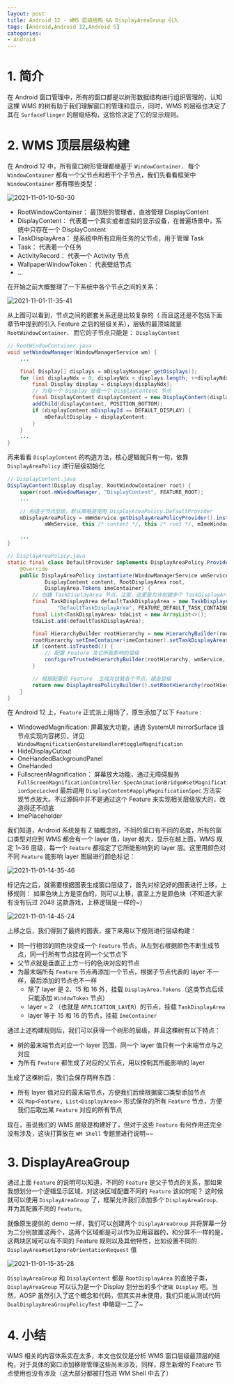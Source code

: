 ```yaml
---
layout: post
title: Android 12 - WMS 层级结构 && DisplayAreaGroup 引入
tags: [Android,Android 12,Android S]
categories: 
- Android
---
```



# 1. 简介

在 Android 窗口管理中，所有的窗口都是以树形数据结构进行组织管理的，认知这棵 WMS 的树有助于我们理解窗口的管理和显示，同时，WMS 的层级也决定了其在 `SurfaceFlinger` 的层级结构，这恰恰决定了它的显示规则。

# 2. WMS 顶层层级构建

在 Android 12 中，所有窗口树形管理都继基于 `WindowContainer，` 每个 `WindowContainer` 都有一个父节点和若干个子节点，我们先看看框架中 `WindowContainer` 都有哪些类型：

![2021-11-01-10-50-30](http://image.hanschen.site/master/2021-11-01-10-50-30.png)

 - RootWindowContainer： 最顶层的管理者，直接管理 DisplayContent
 - DisplayContent： 代表着一个真实或者虚拟的显示设备，在普遍场景中，系统中只存在一个 DisplayContent
 - TaskDisplayArea： 是系统中所有应用任务的父节点，用于管理 Task
 - Task： 代表着一个任务
 - ActivityRecord： 代表一个 Activity 节点
 - WallpaperWindowToken： 代表壁纸节点
 - ...


<!-- more -->

在开始之前大概整理了一下系统中各个节点之间的关系： 

![2021-11-01-11-35-41](http://image.hanschen.site/master/2021-11-01-11-35-41.png)


从上图可以看到，节点之间的嵌套关系还是比较复杂的（ 而且这还是不包括下面章节中提到的引入 Feature 之后的层级关系），层级的最顶端就是 `RootWindowContainer，` 而它的子节点只能是： `DisplayContent`

```java
// RootWindowContainer.java
void setWindowManager(WindowManagerService wm) {
    ...

    final Display[] displays = mDisplayManager.getDisplays();
    for (int displayNdx = 0; displayNdx < displays.length; ++displayNdx) {
        final Display display = displays[displayNdx];
        // 为每一个 Display 挂载一个 DisplayContent 节点
        final DisplayContent displayContent = new DisplayContent(display, this);
        addChild(displayContent, POSITION_BOTTOM);
        if (displayContent.mDisplayId == DEFAULT_DISPLAY) {
            mDefaultDisplay = displayContent;
        }
    }
    ...
}
```

再来看看 `DisplayContent` 的构造方法，核心逻辑就只有一句，依靠 `DisplayAreaPolicy` 进行层级初始化

```java
// DisplayContent.java
DisplayContent(Display display, RootWindowContainer root) {
    super(root.mWindowManager, "DisplayContent", FEATURE_ROOT);
    ...

    // 构造子节点层级，默认策略是使用 DisplayAreaPolicy.DefaultProvider
    mDisplayAreaPolicy = mWmService.getDisplayAreaPolicyProvider().instantiate(
            mWmService, this /* content */, this /* root */, mImeWindowsContainer);

    ...
}
```

```java
// DisplayAreaPolicy.java
static final class DefaultProvider implements DisplayAreaPolicy.Provider {
    @Override
    public DisplayAreaPolicy instantiate(WindowManagerService wmService,
            DisplayContent content, RootDisplayArea root,
            DisplayArea.Tokens imeContainer) {
        // 创建 TaskDisplayArea 节点，注意，这里是允许创建多个 TaskDisplayArea 并添加的
        final TaskDisplayArea defaultTaskDisplayArea = new TaskDisplayArea(content, wmService,
                "DefaultTaskDisplayArea", FEATURE_DEFAULT_TASK_CONTAINER);
        final List<TaskDisplayArea> tdaList = new ArrayList<>();
        tdaList.add(defaultTaskDisplayArea);

        final HierarchyBuilder rootHierarchy = new HierarchyBuilder(root);
        rootHierarchy.setImeContainer(imeContainer).setTaskDisplayAreas(tdaList);
        if (content.isTrusted()) {
            // 配置 Feature 及它所能影响的层级
            configureTrustedHierarchyBuilder(rootHierarchy, wmService, content);
        }

        // 根据配置的 Feature  生成并挂载各个节点，建造层级
        return new DisplayAreaPolicyBuilder().setRootHierarchy(rootHierarchy).build(wmService);
    }
}
```

在 Android 12 上，`Feature` 正式派上用场了，原生添加了以下 `Feature：`

 - WindowedMagnification: 屏幕放大功能，通過 SystemUI mirrorSurface 该节点实现内容拷贝，详见 `WindowMagnificationGestureHandler#toggleMagnification`
 - HideDisplayCutout
 - OneHandedBackgroundPanel
 - OneHanded
 - FullscreenMagnification： 屏幕放大功能，通过无障碍服务 `FullScreenMagnificationController.SpecAnimationBridge#setMagnificationSpecLocked` 最后调用 `DisplayContent#applyMagnificationSpec` 方法实现节点放大。不过源码中并不是通过这个 Feature 来实现相关层级放大的，改造得还不彻底
 - ImePlaceholder

我们知道，Android 系统是有 Z 轴概念的，不同的窗口有不同的高度，所有的窗口类型对应到 WMS 都会有一个 layer 值，layer 越大，显示在越上面，WMS 规定 1~36 层级，每一个 `Feature` 都指定了它所能影响到的 layer 层。这里用颜色对不同 `Feature` 能影响 layer 图层进行颜色标记：


![2021-11-01-14-35-46](http://image.hanschen.site/master/2021-11-01-14-35-46.png)


标记完之后，就需要根据图表生成窗口层级了，首先对标记好的图表进行上移，上移规则： 如果色块上方是空白的，则可以上移，直至上方是颜色块（不知道大家有没有玩过 2048 这款游戏，上移逻辑是一样的~）

![2021-11-01-14-45-24](http://image.hanschen.site/master/2021-11-01-14-45-24.png)

上移之后，我们得到了最终的图表，接下来用以下规则进行层级构建：

 - 同一行相邻的同色块变成一个 `Feature` 节点，从左到右根据颜色不断生成节点，同一行所有节点挂在同一个父节点下
 - 父节点就是垂直正上方一行的色块对应的节点
 - 为最末端所有 `Feature` 节点再添加一个节点，根据子节点代表的 layer 不一样，最后添加的节点也不一样
    - 除了 layer 是 2、15 和 16 外，挂载 `DisplayArea.Tokens`（这类节点后续只能添加 `WindowToken` 节点）
    - layer = 2 （也就是 `APPLICATION_LAYER`）的节点，挂载 `TaskDisplayArea`
    - layer 等于 15 和 16 的节点，挂载 `ImeContainer` 

通过上述构建规则后，我们可以获得一个树形的层级，并且这棵树有以下特点： 

 - 树的最末端节点对应一个 layer 范围，同一个 layer 值只有一个末端节点与之对应
 - 为所有 `Feature` 都生成了对应的父节点，用以控制其所能影响的 layer

生成了这棵树后，我们会保存两样东西：

 - 所有 layer 值对应的最末端节点，方便我们后续根据窗口类型添加节点
 - 以 `Map<Feature, List<DisplayArea>>`  形式保存的所有 `Feature` 节点，方便我们后取出某 `Feature` 对应的所有节点

现在，虽说我们的 WMS 层级是构建好了，但对于这些 `Feature` 有何作用还完全没有涉及，这块打算放在 `WM Shell` 专题里进行说明~~


# 3. DisplayAreaGroup

通过上面 `Feature` 的说明可以知道，不同的 `Feature` 是父子节点的关系，那如果我想划分一个逻辑显示区域，对这块区域配置不同的 `Feature` 该如何呢？ 这时候就可以使用 `DisplayAreaGroup` 了，框架允许我们添加多个 `DisplayAreaGroup，` 并为其配置不同的 `Feature`。

就像原生提供的 demo 一样，我们可以创建两个 `DisplayAreaGroup` 并将屏幕一分为二分别放置这两个，这两个区域都是可以作为应用容器的，和分屏不一样的是，这两块区域可以有不同的 Feature 规则以及其他特性，比如设置不同的 `DisplayArea#setIgnoreOrientationRequest` 值


![2021-11-01-15-35-28](http://image.hanschen.site/master/2021-11-01-15-35-28.png)

`DisplayAreaGroup` 和 `DisplayContent` 都是 `RootDisplayArea` 的直接子类，`DisplayAreaGroup` 可以认为是一个 Display 划分出的多个`逻辑 Display` 吧。当然，AOSP 虽然引入了这个概念和代码，但其实并未使用，我们只能从测试代码 `DualDisplayAreaGroupPolicyTest` 中略窥一二了~      

# 4. 小结

WMS 相关的内容体系实在太多，本文也仅仅是分析 WMS 窗口层级最顶层的结构，对于具体的窗口添加移除管理这些尚未涉及，同样，原生新增的 Feature 节点使用也没有涉及（这大部分都被打包进 WM Shell 中去了）